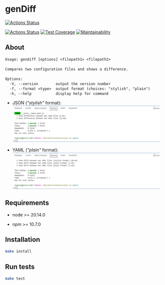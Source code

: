 # genDiff

[![Actions Status](https://github.com/ayveezub/frontend-project-46/actions/workflows/hexlet-check.yml/badge.svg)](https://github.com/ayveezub/frontend-project-46/actions)

[![Actions Status](https://github.com/ayveezub/frontend-project-46/actions/workflows/gendiff.yml/badge.svg)](https://github.com/ayveezub/frontend-project-46/actions)
[![Test Coverage](https://api.codeclimate.com/v1/badges/419ff26af00d23c8c263/test_coverage)](https://codeclimate.com/github/ayveezub/frontend-project-46/test_coverage)
[![Maintainability](https://api.codeclimate.com/v1/badges/419ff26af00d23c8c263/maintainability)](https://codeclimate.com/github/ayveezub/frontend-project-46/maintainability)

## About

```
Usage: gendiff [options] <filepath1> <filepath2>

Compares two configuration files and shows a difference.

Options:
  -V, --version        output the version number
  -f, --format <type>  output format (choices: "stylish", "plain")
  -h, --help           display help for command
```

- JSON (*"stylish"* format): ![stylish-json-gendiff gif](./extra/promo/stylish-json-gendiff.gif)

- YAML (*"plain"* format): ![plain-yaml-gendiff gif](./extra/promo/plain-yaml-gendiff.gif)

## Requirements

- node >= 20.14.0

- npm >= 10.7.0

## Installation

```bash
make install
```

## Run tests

```bash
make test
```
